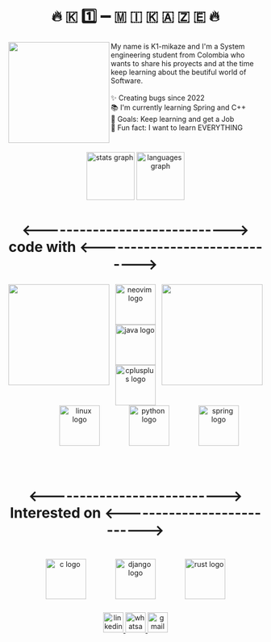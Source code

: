 <h1 align="center">🔥 🇰 1️⃣  ➖  🇲 🇮 🇰 🇦 🇿 🇪 🔥</h1>

###

<img align="left" height="200" src="https://gifdb.com/images/thumbnail/programming-stick-figure-going-crazy-on-fire-j6ii4pju9xdtnsbr.gif"  />

###

<p align="left">My name is K1-mikaze and I'm a System engineering student from Colombia who wants to share his proyects and at the time keep learning about the beutiful world of Software.<br><br>✨ Creating bugs since 2022<br>📚 I'm currently learning Spring and C++ <br>🎯 Goals: Keep learning and get a Job<br>🎲 Fun fact: I want to learn EVERYTHING</p>

###

<br clear="both">

<div align="center">
  <img src="https://github-readme-stats.vercel.app/api?username=K1mikaze&hide_title=false&hide_rank=false&show_icons=true&include_all_commits=true&count_private=true&disable_animations=false&theme=dracula&locale=en&hide_border=false&order=1" height="95" alt="stats graph"  />
  <img src="https://github-readme-stats.vercel.app/api/top-langs?username=K1mikaze&locale=en&hide_title=false&layout=compact&card_width=320&langs_count=5&theme=dracula&hide_border=false&order=2" height="95" alt="languages graph"  />
</div>

###

<h1 align="center"><-----------------------------> code with <-----------------------------></h1>

###

<img align="left" height="200" src="https://media.tenor.com/YUzRkMOL-3EAAAAM/programming-computer-frog.gif"  />

###

<img align="right" height="200" src="https://media.tenor.com/YUzRkMOL-3EAAAAM/programming-computer-frog.gif"  />

###

<div align="center">
  <img src="https://cdn.simpleicons.org/neovim/57A143" height="80" alt="neovim logo"  />
  <img width="50" />
  <img src="https://cdn.jsdelivr.net/gh/devicons/devicon/icons/java/java-original.svg" height="80" alt="java logo"  />
  <img width="50" />
  <img src="https://cdn.simpleicons.org/c++/00599C" height="80" alt="cplusplus logo"  />
  <img width="50" />
  <img src="https://cdn.jsdelivr.net/gh/devicons/devicon/icons/linux/linux-original.svg" height="80" alt="linux logo"  />
  <img width="50" />
  <img src="https://cdn.jsdelivr.net/gh/devicons/devicon/icons/python/python-original.svg" height="80" alt="python logo"  />
  <img width="50" />
  <img src="https://cdn.simpleicons.org/spring/6DB33F" height="80" alt="spring logo"  />
</div>

###

<br clear="both">

<h1 align="center"><---------------------------> Interested on <---------------------------></h1>

###

<br clear="both">

<div align="center">
  <img src="https://cdn.jsdelivr.net/gh/devicons/devicon/icons/c/c-original.svg" height="80" alt="c logo"  />
  <img width="50" />
  <img src="https://skillicons.dev/icons?i=django" height="80" alt="django logo"  />
  <img width="50" />
  <img src="https://skillicons.dev/icons?i=rust" height="80" alt="rust logo"  />
</div>

###

<div align="center">
  <a href="https://www.linkedin.com/in/sergio-idarraga-aguirre-b8473a319/" target="_blank">
    <img src="https://img.shields.io/static/v1?message=LinkedIn&logo=linkedin&label=&color=0077B5&logoColor=white&labelColor=&style=flat" height="40" alt="linkedin logo"  />
  </a>
  <a href="https://wa.me/573014814875" target="_blank">
    <img src="https://img.shields.io/static/v1?message=Whatsapp&logo=whatsapp&label=&color=25D366&logoColor=white&labelColor=&style=flat" height="40" alt="whatsapp logo"  />
  </a>
  <a href="https://mail.google.com/mail/u/2/#inbox?compose=GTvVlcRwRCMhVZNvrBbrRlFtkHpFJBgrPNgGxFMkxVfSkNgdZThdVtDbHRZDXcXWdTWcRnQVbZTlZ" target="_blank">
    <img src="https://img.shields.io/static/v1?message=Gmail&logo=gmail&label=&color=D14836&logoColor=white&labelColor=&style=flat" height="40" alt="gmail logo"  />
  </a>
</div>

###
